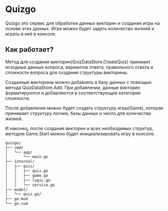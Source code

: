 # Quizgo
Quizgo это сервис для обработки данных викторин и создания игры на
основе этих данных. Игре можно будет задать количество жизней и играть
в неё в консоле.

## Как работает?
Метод для создания викторин(QuizDataStore.CreateQuiz) принмает исходные
данные вопроса, вариантов ответа, правильного ответа и сложности вопроса
для создания структуры викторины.

Созданные викторины можно добавлять в базу данных c помощью метода
QuizDataStore.Add. При добавлении, данные викторин форматируются и
добавляются в соответствующие категории сложности.

После добавления можно будет создать структуру игры(Game), которая
принимает структуру логики, базы данных и число для количества жизней.

И наконец, после создания викторин и всех необходимых структур, методом
Game.Start можно будет инициализировать игру в консоле.


````html
quizgo/
├── cmd/
│   └── app/
│       └── main.go
├── internal/
│   ├── quiz/
│   │   ├── quiz.go
│   │   ├── game.go
│   │   ├── logic.go
│   │   └── service.go
├── model/
│   └── quiz.go/
├── go.mod
└── go.sum
````
